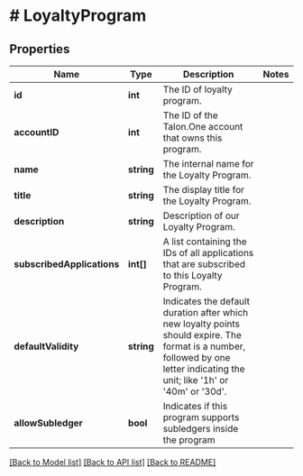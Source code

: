 # # LoyaltyProgram

## Properties

Name | Type | Description | Notes
------------ | ------------- | ------------- | -------------
**id** | **int** | The ID of loyalty program. | 
**accountID** | **int** | The ID of the Talon.One account that owns this program. | 
**name** | **string** | The internal name for the Loyalty Program. | 
**title** | **string** | The display title for the Loyalty Program. | 
**description** | **string** | Description of our Loyalty Program. | 
**subscribedApplications** | **int[]** | A list containing the IDs of all applications that are subscribed to this Loyalty Program. | 
**defaultValidity** | **string** | Indicates the default duration after which new loyalty points should expire. The format is a number, followed by one letter indicating the unit; like &#39;1h&#39; or &#39;40m&#39; or &#39;30d&#39;. | 
**allowSubledger** | **bool** | Indicates if this program supports subledgers inside the program | 

[[Back to Model list]](../../README.md#documentation-for-models) [[Back to API list]](../../README.md#documentation-for-api-endpoints) [[Back to README]](../../README.md)



